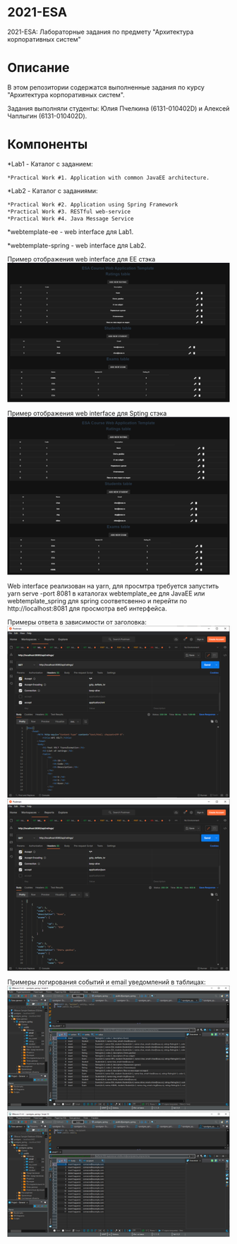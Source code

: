# 2021-ESA
2021-ESA: Лабораторные задания по предмету "Архитектура корпоративных систем"

# Описание
В этом репозитории содержатся выполненные задания по курсу "Архитектура корпоративных систем".

Задания выполняли студенты: Юлия Пчелкина (6131-010402D) и Алексей Чаплыгин (6131-010402D).

# Компоненты
*Lab1 - Каталог с заданием:

    *Practical Work #1. Application with common JavaEE architecture.

*Lab2 - Каталог с заданиями:

    *Practical Work #2. Application using Spring Framework
    *Practical Work #3. RESTful web-service
    *Practical Work #4. Java Message Service

*webtemplate-ee - web interface для Lab1.

*webtemplate-spring - web interface для Lab2.

Пример отображения web interface для EE стэка
![GUI EE](/Lab1/others/proof_img.PNG "GUI EE")

Пример отображения web interface для Spting стэка
![GUI SPRING](/Lab2/others/proof_img.PNG "GUI SPRING")

Web interface реализован на yarn, для просмтра требуется запустить yarn serve -port 8081 в каталогах webtemplate_ee для JavaEE или webtemplate_spring для spring соответсвенно и перейти по http://localhost:8081 для просмотра веб интерфейса.

Примеры ответа в зависимости от заголовка:
![XML Отввет](/Lab2/others/Lab3_XML_Response.PNG "XML Отввет")
![Json Ответ](/Lab2/others/Lab3_Json_Response.PNG "Json Ответ")

Примеры логирования событий и email уведомлений в таблицах:
![Event](/Lab2/others/Lab4_Log_Event.PNG "Event")
![Email Notifications](/Lab2/others/Lab4_Log_Email_Notification.PNG "Email Notifications")